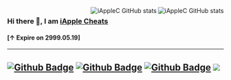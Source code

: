 <a href="https://github.com/VirgilClyne#gh-light-mode-only">
  <img src="https://github-readme-stats.vercel.app/api?username=iAppleC&show_icons=true&hide_border=true&icon_color=586069&title_color=60696f&include_all_commits=true&hide_title=true" align="right" alt="iAppleC GitHub stats" />
</a>

<a href="https://github.com/VirgilClyne#gh-dark-mode-only">
  <img src="https://github-readme-stats.vercel.app/api?username=iAppleC&show_icons=true&hide_border=true&icon_color=60696f&title_color=8d939d&include_all_commits=true&hide_title=true&bg_color=21262d&text_color=8d939d" align="right" alt="iAppleC GitHub stats" />
</a>

### Hi there 👋, I am [iApple Cheats](https://iapplec.com/)
#### [↑ Expire on 2999.05.19]
---
[![Github Badge](https://img.shields.io/badge/-Website-232323?style=flat-square&logo=Apple&logoColor=white&link=https://iapplec.com/)](https://iapplec.com/)
[![Github Badge](https://img.shields.io/badge/-Youtube-232323?style=flat-square&logo=Youtube&logoColor=red&link=https://www.youtube.com/@iap-plec)](https://www.youtube.com/@iap-plec)
[![Github Badge](https://img.shields.io/badge/-Discord-232323?style=flat-square&logo=Discord&logoColor=white&link=https://discord.gg/nAjmbWNKsV)](https://discord.gg/nAjmbWNKsV)
![](https://visitor-badge.glitch.me/badge?page_id=csga-ios.visitor-badge)  
---
<!--
**iAppleC/iAppleC** is a ✨ _special_ ✨ repository because its `README.md` (this file) appears on your GitHub profile.

Here are some ideas to get you started:

- 🔭 I’m currently working on ...
- 🌱 I’m currently learning ...
- 👯 I’m looking to collaborate on ...
- 🤔 I’m looking for help with ...
- 💬 Ask me about ...
- 📫 How to reach me: ...
- 😄 Pronouns: ...
- ⚡ Fun fact: ...
-->
